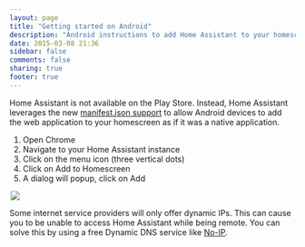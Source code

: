 ```yaml
---
layout: page
title: "Getting started on Android"
description: "Android instructions to add Home Assistant to your homescreen."
date: 2015-03-08 21:36
sidebar: false
comments: false
sharing: true
footer: true
---
```


Home Assistant is not available on the Play Store. Instead, Home Assistant leverages the new [manifest.json support](https://w3c.github.io/manifest/) to allow Android devices to add the web application to your homescreen as if it was a native application.

  1. Open Chrome
  2. Navigate to your Home Assistant instance
  3. Click on the menu icon (three vertical dots)
  4. Click on Add to Homescreen
  5. A dialog will popup, click on Add

<p class='img' style='width:500px; margin-left: auto; margin-right: auto;'>
<img src='/images/screenshots/android-homescreen-guide.gif' />
</p>

Some internet service providers will only offer dynamic IPs. This can cause you to be unable to access Home Assistant while being remote. You can solve this by using a free Dynamic DNS service like [No-IP](http://www.noip.com/).
